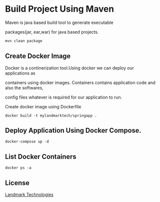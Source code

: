 # Build Project Using Maven

Maven is java based build tool to generate executable 

packages(jar, ear,war) for java based projects.

```bash
mvn clean package
```

## Create Docker Image
Docker is a continerization tool.Using docker we can deploy our applications as 

containers using docker images. Containers contains application code and also the softwares,

config files whatever is required for our application to run.

Create docker image using Dockerfile


```docker
docker build -t mylandmarktech/springapp .
```

## Deploy Application Using Docker Compose.

```docker-compose 
docker-compose up -d 
```

## List Docker Containers
```docker
docker ps -a
```
## License
[Landmark Technologies](http://www.mylandmarktech.com)
